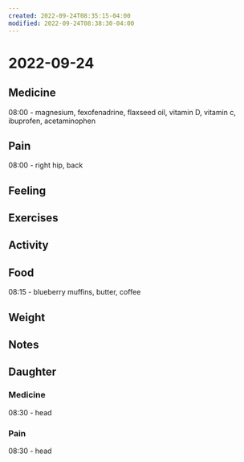 ```yaml
---
created: 2022-09-24T08:35:15-04:00
modified: 2022-09-24T08:38:30-04:00
---
```


# 2022-09-24

## Medicine

08:00 - magnesium, fexofenadrine, flaxseed oil, vitamin D, vitamin c, ibuprofen, acetaminophen 

## Pain

08:00 - right hip, back

## Feeling


## Exercises


## Activity


## Food

08:15 - blueberry muffins, butter, coffee

## Weight


## Notes


## Daughter


### Medicine

08:30 - head

### Pain

08:30 - head
